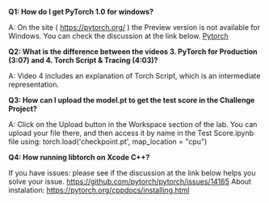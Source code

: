 **Q1: How do I get PyTorch 1.0 for windows?**

A: On the site ( https://pytorch.org/ ) the Preview version is not available for Windows.
You can check the discussion at the link below.
[Pytorch](https://discuss.pytorch.org/t/installing-pytorch-nightly/29284/5)

**Q2: What is the difference between the videos 3. PyTorch for Production (3:07) and 4. Torch Script & Tracing (4:03)?**

A: Video 4 includes an explanation of Torch Script, which is an intermediate representation.


**Q3: How can I upload the model.pt to get the test score in the Challenge Project?**

A: Click on the Upload button in the Workspace section of the lab. You can upload your file there, and then access it by name in the Test Score.ipynb file using: torch.load('checkpoint.pt', map_location = "cpu")


**Q4: How running libtorch on Xcode C++?**

If you have issues: please see if the discussion at the link below helps you solve your issue. https://github.com/pytorch/pytorch/issues/14165
About instalation: https://pytorch.org/cppdocs/installing.html

